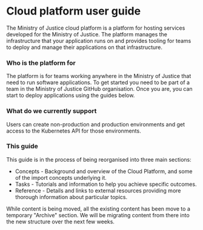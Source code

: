 # Cloud platform user guide

The Ministry of Justice cloud platform is a platform for hosting services
developed for the Ministry of Justice. The platform manages the infrastructure
that your application runs on and provides tooling for teams to deploy and
manage their applications on that infrastructure.

### Who is the platform for

The platform is for teams working anywhere in the Ministry of Justice that need
to run software applications. To get started you need to be part of a team in
the Ministry of Justice GitHub organisation. Once you are, you can start to
deploy applications using the guides below.

### What do we currently support

Users can create non-production and production environments and get access to
the Kubernetes API for those environments.

### This guide

This guide is in the process of being reorganised into three main sections:

  - Concepts - Background and overview of the Cloud Platform, and some of the import concepts underlying it.
  - Tasks - Tutorials and information to help you achieve specific outcomes.
  - Reference - Details and links to external resources providing more thorough information about particular topics.

While content is being moved, all the existing content has been move to a
temporary "Archive" section. We will be migrating content from there into the
new structure over the next few weeks.
